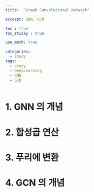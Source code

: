 ```yaml
---
title:  "Graph Convolutional Network"

excerpt: GNN, GCN 

toc : true
toc_sticky : true  

use_math: true

categories:
  - study
tags:
  - study
  - DeepLearning
  - GNN
  - GCN
---
```


# 1. GNN 의 개념

# 2. 합성곱 연산 

# 3. 푸리에 변환 

# 4. GCN 의 개념 

